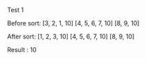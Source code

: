 Test 1

Before sort:
[3, 2, 1, 10]
[4, 5, 6, 7, 10]
[8, 9, 10]

After sort:
[1, 2, 3, 10]
[4, 5, 6, 7, 10]
[8, 9, 10]

Result : 10